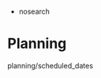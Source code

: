   - nosearch

# Planning

<div class="toctree" data-titlesonly="" data-glob="">

planning/scheduled\_dates

</div>

